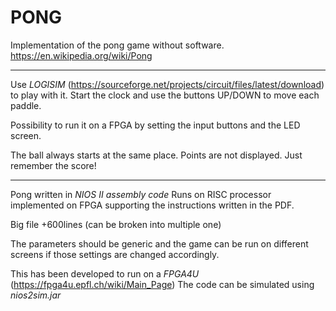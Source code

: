 PONG
====

Implementation of the pong game without software.
https://en.wikipedia.org/wiki/Pong

-----

Use _LOGISIM_ (https://sourceforge.net/projects/circuit/files/latest/download) to play with it.
Start the clock and use the buttons UP/DOWN to move each paddle.

Possibility to run it on a FPGA by setting the input buttons and the LED screen.

The ball always starts at the same place.
Points are not displayed. Just remember the score!

----

Pong written in _NIOS II assembly code_
Runs on RISC processor implemented on FPGA supporting the instructions written in the PDF.

Big file +600lines (can be broken into multiple one)

The parameters should be generic and the game can be run on different screens if those settings are changed accordingly.

This has been developed to run on a _FPGA4U_ (https://fpga4u.epfl.ch/wiki/Main_Page)
The code can be simulated using _nios2sim.jar_
